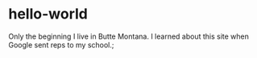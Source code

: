 # hello-world
Only the beginning
I live in Butte Montana. I learned about this site when Google sent reps to my school.;
